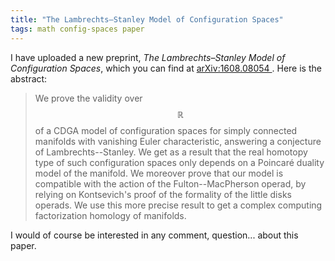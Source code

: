 ```yaml
---
title: "The Lambrechts–Stanley Model of Configuration Spaces"
tags: math config-spaces paper
---
```


I have uploaded a new preprint, *The Lambrechts–Stanley Model of Configuration Spaces*, which you can find at [arXiv:1608.08054 ](http://arxiv.org/abs/1608.08054). Here is the abstract:

> We prove the validity over $$\mathbb{R}$$ of a CDGA model of configuration spaces for simply connected manifolds with vanishing Euler characteristic, answering a conjecture of Lambrechts--Stanley. We get as a result that the real homotopy type of such configuration spaces only depends on a Poincaré duality model of the manifold. We moreover prove that our model is compatible with the action of the Fulton--MacPherson operad, by relying on Kontsevich's proof of the formality of the little disks operads. We use this more precise result to get a complex computing factorization homology of manifolds.

I would of course be interested in any comment, question... about this paper.
